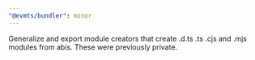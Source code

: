 ```yaml
---
"@evmts/bundler": minor
---
```


Generalize and export module creators that create .d.ts .ts .cjs and .mjs modules from abis. These were previously private.
